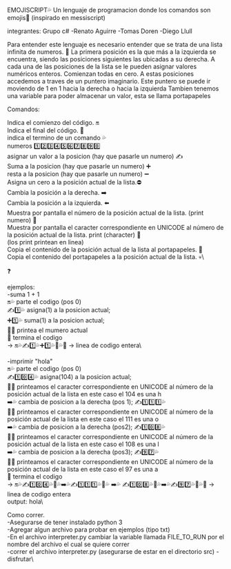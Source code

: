 EMOJISCRIPT💦
Un lenguaje de programacion donde los comandos son emojis🤣
(inspirado en messiscript)

integrantes:
Grupo c#
-Renato Aguirre
-Tomas Doren
-Diego Llull

Para entender este lenguaje es necesario entender que se trata de una lista infinita de numeros. 🗿
La primera posición es la que más a la izquierda se encuentra, siendo las posiciones siguientes las ubicadas a su derecha.
A cada una de las posiciones de la lista se le pueden asignar valores numéricos enteros. Comienzan todas en cero.
A estas posiciones accedemos a traves de un puntero imaginario.
Este puntero se puede ir moviendo de 1 en 1 hacia la derecha o hacia la izquierda
Tambien tenemos una variable para poder almacenar un valor, esta se llama portapapeles

Comandos:

Indica el comienzo del código. 🔛\
Indica el final del código. 🛑\
indica el termino de un comando 💦\
numeros 1️⃣2️⃣3️⃣4️⃣5️⃣6️⃣7️⃣8️⃣9️⃣0️⃣\
asignar un valor a la posicion (hay que pasarle un numero) ✍️\
Suma a la posicion (hay que pasarle un numero) ➕\
resta a la posicion (hay que pasarle un numero) ➖\
Asigna un cero a la posición actual de la lista.⛔️\
Cambia la posición a la derecha. ➡️\
Cambia la posición a la izquierda. ⬅️\
Muestra por pantalla el número de la posición actual de la lista. (print numero) 🍆\
Muestra por pantalla el caracter correspondiente en UNICODE al número de la posición actual de la lista. print (character) 🍑\
(los print printean en linea)\
Copia el contenido de la posición actual de la lista al portapapeles. 🤣\
Copia el contenido del portapapeles a la posición actual de la lista. 💀\

❓

ejemplos:\
-suma 1 + 1\
🔛💦 parte el codigo (pos 0)\
✍️1️⃣💦 asigna(1) a la posicion actual;\
➕1️⃣💦 suma(1) a la posicion actual;\
🍆💦 printea el mumero actual\
🛑 termina el codigo\
-> 🔛💦✍️1️⃣💦➕1️⃣💦🍆💦🛑 -> linea de codigo entera\

-imprimir "hola"\
🔛💦 parte el codigo (pos 0)\
✍️1️⃣0️⃣4️⃣💦 asigna(104) a la posicion actual;\
🍑💦 printeamos el caracter correspondiente en UNICODE al número de la posición actual de la lista en este caso el 104 es una h\
➡️💦 cambia de posicion a la derecha (pos 1);
✍️1️⃣1️⃣1️⃣💦\
🍑💦 printeamos el caracter correspondiente en UNICODE al número de la posición actual de la lista en este caso el 111 es una o\
➡️💦 cambia de posicion a la derecha (pos2);
✍️1️⃣0️⃣8️⃣💦\
🍑💦 printeamos el caracter correspondiente en UNICODE al número de la posición actual de la lista en este caso el 108 es una l\
➡️💦 cambia de posicion a la derecha (pos3);
✍️9️⃣7️⃣💦\
🍑💦 printeamos el caracter correspondiente en UNICODE al número de la posición actual de la lista en este caso el 97 es una a\
🛑 termina el codigo\
-> 🔛💦✍️1️⃣0️⃣4️⃣💦🍑💦➡️💦✍️1️⃣1️⃣1️⃣💦🍑💦 ➡️💦 ✍️1️⃣0️⃣8️⃣💦🍑💦➡️💦✍️9️⃣7️⃣💦🍑💦🛑 -> linea de codigo entera\
output: hola\

Como correr.\
-Asegurarse de tener instalado python 3\
-Agregar algun archivo para probar en ejemplos (tipo txt)\
-En el archivo interpreter.py cambiar la variable llamada FILE_TO_RUN por el nombre del archivo el cual se quiere correr\
-correr el archivo interpreter.py (asegurarse de estar en el directorio src)
-disfrutar\
